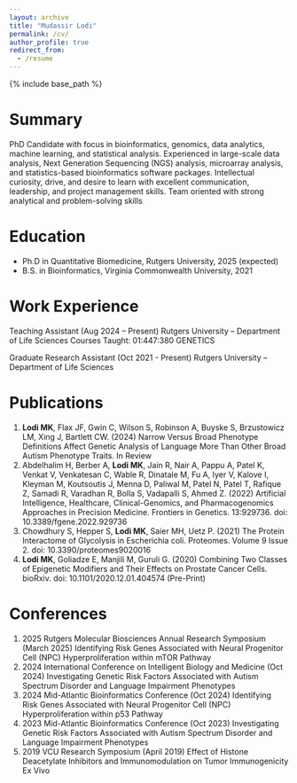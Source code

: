 ```yaml
---
layout: archive
title: "Mudassir Lodi"
permalink: /cv/
author_profile: true
redirect_from:
  - /resume
---
```


{% include base_path %}

Summary
======
PhD Candidate with focus in bioinformatics, genomics, data analytics, machine learning, and statistical analysis. 
Experienced in large-scale data analysis, Next Generation Sequencing (NGS) analysis, microarray analysis, and statistics-based bioinformatics software packages. Intellectual curiosity, drive, and desire to learn with excellent communication, leadership, and project management skills. Team oriented with strong analytical and problem-solving skills 

Education
======
* Ph.D in Quantitative Biomedicine, Rutgers University, 2025 (expected)
* B.S. in Bioinformatics, Virginia Commonwealth University, 2021

Work Experience
======
Teaching Assistant (Aug 2024 – Present)
Rutgers University – Department of Life Sciences
Courses Taught: 01:447:380 GENETICS

Graduate Research Assistant (Oct 2021 - Present)
Rutgers University – Department of Life Sciences		       				             			             

Publications
======
1. **Lodi MK**, Flax JF, Gwin C, Wilson S, Robinson A, Buyske S, Brzustowicz LM, Xing J, Bartlett CW. (2024) Narrow Versus Broad Phenotype Definitions Affect Genetic Analysis of Language More Than Other Broad Autism Phenotype Traits. 
In Review
2. Abdelhalim H, Berber A, **Lodi MK**, Jain R, Nair A, Pappu A, Patel K, Venkat V, Venkatesan C, Wable R, Dinatale M, Fu A, Iyer V, Kalove I, Kleyman M, Koutsoutis J, Menna D, Paliwal M, Patel N, Patel T, Rafique Z, Samadi R, Varadhan R, Bolla S, Vadapalli S, Ahmed Z. (2022) Artificial Intelligence, Healthcare, Clinical-Genomics, and Pharmacogenomics Approaches in Precision Medicine. Frontiers in Genetics. 13:929736. doi: 10.3389/fgene.2022.929736
3. Chowdhury S, Hepper S, **Lodi MK**, Saier MH, Uetz P. (2021) The Protein Interactome of Glycolysis in Escherichia coli. Proteomes. Volume 9 Issue 2. doi: 10.3390/proteomes9020016
4. **Lodi MK**, Goliadze E, Manjili M, Guruli G. (2020) Combining Two Classes of Epigenetic Modifiers and Their Effects on Prostate Cancer Cells. bioRxiv. doi: 10.1101/2020.12.01.404574 (Pre-Print)

Conferences
======
1. 2025 Rutgers Molecular Biosciences Annual Research Symposium (March 2025)
   Identifying Risk Genes Associated with Neural Progenitor Cell (NPC) Hyperproliferation within mTOR Pathway
2. 2024 International Conference on Intelligent Biology and Medicine (Oct 2024)
   Investigating Genetic Risk Factors Associated with Autism Spectrum Disorder and Language Impairment Phenotypes
3. 2024 Mid-Atlantic Bioinformatics Conference (Oct 2024)
   Identifying Risk Genes Associated with Neural Progenitor Cell (NPC) Hyperproliferation within p53 Pathway
4. 2023 Mid-Atlantic Bioinformatics Conference (Oct 2023)
   Investigating Genetic Risk Factors Associated with Autism Spectrum Disorder and Language Impairment Phenotypes
5. 2019 VCU Research Symposium (April 2019)
   Effect of Histone Deacetylate Inhibitors and Immunomodulation on Tumor Immunogenicity Ex Vivo 
